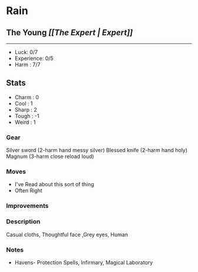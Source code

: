 # Rain
## The Young *[[The Expert | Expert]]*
---
 - Luck: 0/7
 - Experience: 0/5
 - Harm : 7/7

## Stats
- Charm : 0
- Cool : 1
- Sharp : 2
- Tough : -1
- Weird : 1
 
### Gear
Silver sword (2-harm hand messy silver)
Blessed knife (2-harm hand holy)
Magnum (3-harm close reload loud)

### Moves
- I've Read about this sort of thing
- Often Right
### Improvements

### Description
Casual cloths, Thoughtful face ,Grey eyes, Human
### Notes
- Havens- Protection Spells, Infirmary, Magical Laboratory
